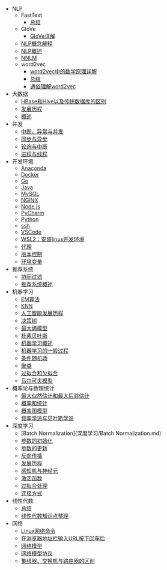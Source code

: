 - NLP
	- FastText
		- [总结](NLP/FastText/总结.md)
	- GloVe
		- [GloVe详解](NLP/GloVe/GloVe详解.md)
	- [NLP概念解释](NLP/NLP概念解释.md)
	- [NLP概述](NLP/NLP概述.md)
	- [NNLM](NLP/NNLM.md)
	- word2vec
		- [word2vec中的数学原理详解](NLP/word2vec/word2vec中的数学原理详解.md)
		- [总结](NLP/word2vec/总结.md)
		- [通俗理解word2vec](NLP/word2vec/通俗理解word2vec.md)
- 大数据
	- [HBase和Hive以及传统数据库的区别](大数据/HBase和Hive以及传统数据库的区别.md)
	- [发展历程](大数据/发展历程.md)
	- [概述](大数据/概述.md)
- 并发
	- [中断、异常与并发](并发/中断、异常与并发.md)
	- [同步与异步](并发/同步与异步.md)
	- [轮询与中断](并发/轮询与中断.md)
	- [进程与线程](并发/进程与线程.md)
- 开发环境
	- [Anaconda](开发环境/Anaconda.md)
	- [Docker](开发环境/Docker.md)
	- [Go](开发环境/Go.md)
	- [Java](开发环境/Java.md)
	- [MySQL](开发环境/MySQL.md)
	- [NGINX](开发环境/NGINX.md)
	- [Node.js](开发环境/Node.js.md)
	- [PyCharm](开发环境/PyCharm.md)
	- [Python](开发环境/Python.md)
	- [ssh](开发环境/ssh.md)
	- [VSCode](开发环境/VSCode.md)
	- [WSL2：安装linux开发环境](开发环境/WSL2：安装linux开发环境.md)
	- [代理](开发环境/代理.md)
	- [版本控制](开发环境/版本控制.md)
	- [环境变量](开发环境/环境变量.md)
- 推荐系统
	- [协同过滤](推荐系统/协同过滤.md)
	- [推荐系统概述](推荐系统/推荐系统概述.md)
- 机器学习
	- [EM算法](机器学习/EM算法.md)
	- [KNN](机器学习/KNN.md)
	- [人工智能发展历程](机器学习/人工智能发展历程.md)
	- [决策树](机器学习/决策树.md)
	- [最大熵模型](机器学习/最大熵模型.md)
	- [朴素贝叶斯](机器学习/朴素贝叶斯.md)
	- [机器学习概述](机器学习/机器学习概述.md)
	- [机器学习的一般过程](机器学习/机器学习的一般过程.md)
	- [条件随机场](机器学习/条件随机场.md)
	- [聚类](机器学习/聚类.md)
	- [过拟合和欠拟合](机器学习/过拟合和欠拟合.md)
	- [马尔可夫模型](机器学习/马尔可夫模型.md)
- 概率论与数理统计
	- [最大似然估计和最大后验估计](概率论与数理统计/最大似然估计和最大后验估计.md)
	- [概率和统计](概率论与数理统计/概率和统计.md)
	- [概率图模型](概率论与数理统计/概率图模型.md)
	- [频率学派与贝叶斯学派](概率论与数理统计/频率学派与贝叶斯学派.md)
- 深度学习
	- [Batch Normalization](深度学习/Batch Normalization.md)
	- [参数的初始化](深度学习/参数的初始化.md)
	- [参数的更新](深度学习/参数的更新.md)
	- [反向传播](深度学习/反向传播.md)
	- [发展历程](深度学习/发展历程.md)
	- [感知机与神经元](深度学习/感知机与神经元.md)
	- [激活函数](深度学习/激活函数.md)
	- [过拟合处理](深度学习/过拟合处理.md)
	- [连接方式](深度学习/连接方式.md)
- 线性代数
	- [总结](线性代数/总结.md)
	- [线性代数知识点整理](线性代数/线性代数知识点整理.md)
- 网络
	- [Linux网络命令](网络/Linux网络命令.md)
	- [在浏览器地址栏输入URL按下回车后](网络/在浏览器地址栏输入URL按下回车后.md)
	- [网络模型](网络/网络模型.md)
	- [网络模型协议](网络/网络模型协议.md)
	- [集线器、交换机与路由器的区别](网络/集线器、交换机与路由器的区别.md)
